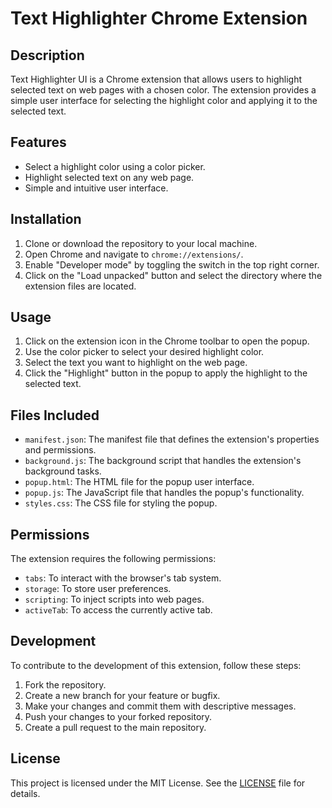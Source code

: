 # Text Highlighter Chrome Extension

## Description
Text Highlighter UI is a Chrome extension that allows users to highlight selected text on web pages with a chosen color. The extension provides a simple user interface for selecting the highlight color and applying it to the selected text.

## Features
- Select a highlight color using a color picker.
- Highlight selected text on any web page.
- Simple and intuitive user interface.

## Installation
1. Clone or download the repository to your local machine.
2. Open Chrome and navigate to `chrome://extensions/`.
3. Enable "Developer mode" by toggling the switch in the top right corner.
4. Click on the "Load unpacked" button and select the directory where the extension files are located.

## Usage
1. Click on the extension icon in the Chrome toolbar to open the popup.
2. Use the color picker to select your desired highlight color.
3. Select the text you want to highlight on the web page.
4. Click the "Highlight" button in the popup to apply the highlight to the selected text.

## Files Included
- `manifest.json`: The manifest file that defines the extension's properties and permissions.
- `background.js`: The background script that handles the extension's background tasks.
- `popup.html`: The HTML file for the popup user interface.
- `popup.js`: The JavaScript file that handles the popup's functionality.
- `styles.css`: The CSS file for styling the popup.

## Permissions
The extension requires the following permissions:
- `tabs`: To interact with the browser's tab system.
- `storage`: To store user preferences.
- `scripting`: To inject scripts into web pages.
- `activeTab`: To access the currently active tab.

## Development
To contribute to the development of this extension, follow these steps:
1. Fork the repository.
2. Create a new branch for your feature or bugfix.
3. Make your changes and commit them with descriptive messages.
4. Push your changes to your forked repository.
5. Create a pull request to the main repository.

## License
This project is licensed under the MIT License. See the [LICENSE](LICENSE) file for details.
